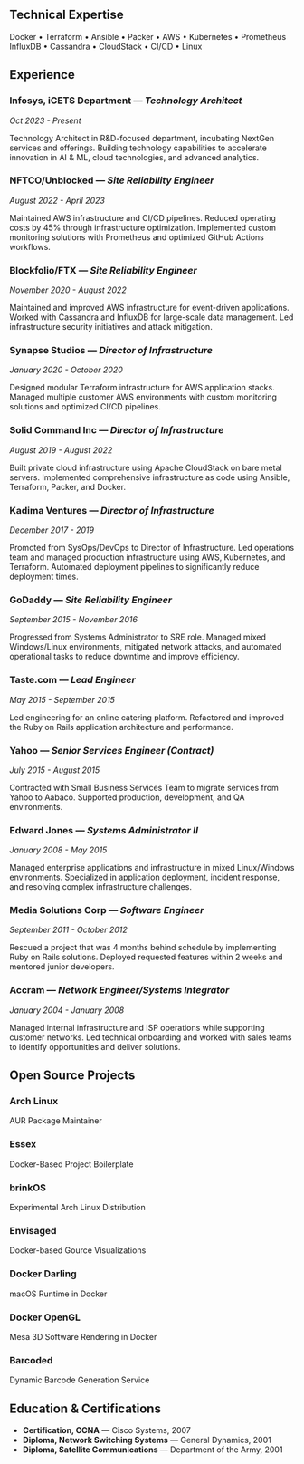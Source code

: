 ## Technical Expertise

Docker • Terraform • Ansible • Packer • AWS • Kubernetes • Prometheus  
InfluxDB • Cassandra • CloudStack • CI/CD • Linux

## Experience

### **Infosys, iCETS Department** — *Technology Architect*
*Oct 2023 - Present*

Technology Architect in R&D-focused department, incubating NextGen services and offerings. Building technology capabilities to accelerate innovation in AI & ML, cloud technologies, and advanced analytics.

### **NFTCO/Unblocked** — *Site Reliability Engineer*
*August 2022 - April 2023*

Maintained AWS infrastructure and CI/CD pipelines. Reduced operating costs by 45% through infrastructure optimization. Implemented custom monitoring solutions with Prometheus and optimized GitHub Actions workflows.

### **Blockfolio/FTX** — *Site Reliability Engineer*
*November 2020 - August 2022*

Maintained and improved AWS infrastructure for event-driven applications. Worked with Cassandra and InfluxDB for large-scale data management. Led infrastructure security initiatives and attack mitigation.

### **Synapse Studios** — *Director of Infrastructure*
*January 2020 - October 2020*

Designed modular Terraform infrastructure for AWS application stacks. Managed multiple customer AWS environments with custom monitoring solutions and optimized CI/CD pipelines.

### **Solid Command Inc** — *Director of Infrastructure*
*August 2019 - August 2022*

Built private cloud infrastructure using Apache CloudStack on bare metal servers. Implemented comprehensive infrastructure as code using Ansible, Terraform, Packer, and Docker.

### **Kadima Ventures** — *Director of Infrastructure*
*December 2017 - 2019*

Promoted from SysOps/DevOps to Director of Infrastructure. Led operations team and managed production infrastructure using AWS, Kubernetes, and Terraform. Automated deployment pipelines to significantly reduce deployment times.

### **GoDaddy** — *Site Reliability Engineer*
*September 2015 - November 2016*

Progressed from Systems Administrator to SRE role. Managed mixed Windows/Linux environments, mitigated network attacks, and automated operational tasks to reduce downtime and improve efficiency.

### **Taste.com** — *Lead Engineer*
*May 2015 - September 2015*

Led engineering for an online catering platform. Refactored and improved the Ruby on Rails application architecture and performance.

### **Yahoo** — *Senior Services Engineer (Contract)*
*July 2015 - August 2015*

Contracted with Small Business Services Team to migrate services from Yahoo to Aabaco. Supported production, development, and QA environments.

### **Edward Jones** — *Systems Administrator II*
*January 2008 - May 2015*

Managed enterprise applications and infrastructure in mixed Linux/Windows environments. Specialized in application deployment, incident response, and resolving complex infrastructure challenges.

### **Media Solutions Corp** — *Software Engineer*
*September 2011 - October 2012*

Rescued a project that was 4 months behind schedule by implementing Ruby on Rails solutions. Deployed requested features within 2 weeks and mentored junior developers.

### **Accram** — *Network Engineer/Systems Integrator*
*January 2004 - January 2008*

Managed internal infrastructure and ISP operations while supporting customer networks. Led technical onboarding and worked with sales teams to identify opportunities and deliver solutions.

## Open Source Projects

<div class="projects-grid">
  <div class="project-item">
    <h3>Arch Linux</h3>
    <p>AUR Package Maintainer</p>
  </div>
  <div class="project-item">
    <h3>Essex</h3>
    <p>Docker-Based Project Boilerplate</p>
  </div>
  <div class="project-item">
    <h3>brinkOS</h3>
    <p>Experimental Arch Linux Distribution</p>
  </div>
  <div class="project-item">
    <h3>Envisaged</h3>
    <p>Docker-based Gource Visualizations</p>
  </div>
  <div class="project-item">
    <h3>Docker Darling</h3>
    <p>macOS Runtime in Docker</p>
  </div>
  <div class="project-item">
    <h3>Docker OpenGL</h3>
    <p>Mesa 3D Software Rendering in Docker</p>
  </div>
  <div class="project-item">
    <h3>Barcoded</h3>
    <p>Dynamic Barcode Generation Service</p>
  </div>
</div>

## Education & Certifications

- **Certification, CCNA** — Cisco Systems, 2007
- **Diploma, Network Switching Systems** — General Dynamics, 2001
- **Diploma, Satellite Communications** — Department of the Army, 2001